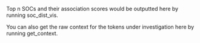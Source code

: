 Top n SOCs and their association scores would be outputted here by running soc_dist_vis.

You can also get the raw context for the tokens under investigation here by running get_context.